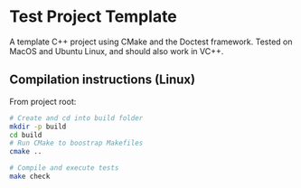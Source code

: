 # Test Project Template

A template C++ project using CMake and the Doctest framework.
Tested on MacOS and Ubuntu Linux, and should also work in VC++.

## Compilation instructions (Linux)
From project root:
```sh
# Create and cd into build folder
mkdir -p build
cd build
# Run CMake to boostrap Makefiles
cmake ..

# Compile and execute tests 
make check
```

